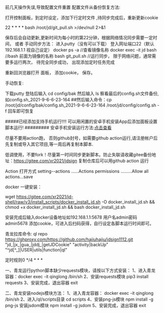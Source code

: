 

前几天操作失误,导致配置文件重置
配置文件从备份恢复方法:

打开控制面板，到定时设定，添加下行定时文件 ,待同步完成后，重新更新cookie

22 * * * * bash /root/jd/git_pull.sh >/dev/null 2>&1



保存后会自动更新,更新时间为每小时的第22分钟，根据网络情况同步需要一定时间，
或者  手动同步方法：
进入putty（没有可以下载） 登入网址端口22（默认192.168.1.1 视自己设定）
docker ps -a     //查看镜像名称 
docker exec -it jd bash   //bash 前面为镜像的名称 
bash git_pull.sh   //运行同步， 限于网络问题，通常需要多运行两次， 待完全同步成功， 出现添加定时任务完成

重新回浏览器打开 面板， 添加cookie， 保存。




手动恢复:

下载putty 登陆后输入  cd config/bak   然后输入 ls  察看最后的config.sh文件备份,如config.sh_2021-9-6-6-23-164
##然后输入命令：cp /root/jd/config/bak/config.sh_2021-9-6-6-23-164 /root/jd/config/config.sh -f 回车即可恢复

#####已经添加支持手机运行!!!! 可以用闲置的安卓手机安装App后添加面板设置脚本运行!
######### 安卓手机安装运行方法:[点击查看](https://github.com/hajiuhajiu/jdsign1112/blob/master/icon/Termux.md)


尽量不要用action跑， 否则github封号，如需要github action运行,请注册帐户后先复制或导入其它项目,等一周后再复制本脚本.

低调使用，不要fork！尽量第一时间同步更新脚本。防止失联请收藏gitee备份地址：https://gitee.com/xr2021/jdsign
复制仓库后可以用github action 运行 

Action 打开方式 setting--actions ......Actions permissions
.........Allow all actions...save 



docker 一键安装：

wget  https://gitee.com/xr2021/jd-shell/raw/v3/install_scripts/docker_install_jd.sh -O docker_install_jd.sh && chmod +x docker_install_jd.sh && bash docker_install_jd.sh

安装完成后输入docker设备地址如192.168.1.1:5678 用户名admin密码admin5678 添加cookie，可进入后扫码获得，自行设定各脚本运行时间即可。




青龙拉库命令:
ql repo https://ghproxy.com/https://github.com/hajiuhajiu/jdsign1112.git "jd_|jx_|gua_|jddj_|getJDCookie" "activity|backUp" "^jd[^_]|USER|utils|function|ql"

定时规则0 */4 * * *

一、青龙运行python脚本缺少requests模块，请按以下方式安装：
1、进入青龙容器：docker exec -it qinglong /bin/sh
2、安装requests模块
pip3 install requests
3、安装完成，退出容器
exit

二、青龙安装nodejs模块方法：
1、进入青龙容器：
docker exec -it qinglong /bin/sh
2、进入/ql/scripts目录
cd scripts
4、安装png-js模块
npm install -g png-js
安装jsdom模块
npm install -g jsdom
5、安装完成，退出容器
exit


